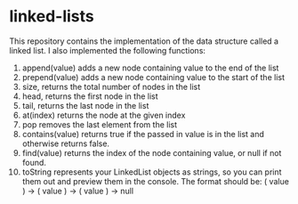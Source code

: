 # linked-lists
This repository contains the implementation of the data structure called a linked list. I also implemented the following functions:
1. append(value) adds a new node containing value to the end of the list
2. prepend(value) adds a new node containing value to the start of the list
3. size, returns the total number of nodes in the list
4. head, returns the first node in the list
5. tail, returns the last node in the list
6. at(index) returns the node at the given index
7. pop removes the last element from the list
8. contains(value) returns true if the passed in value is in the list and otherwise returns false.
9. find(value) returns the index of the node containing value, or null if not found.
10. toString represents your LinkedList objects as strings, so you can print them out and preview them in the console. The format should be: ( value ) -> ( value ) -> ( value ) -> null
